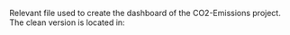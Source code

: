 Relevant file used to create the dashboard of the CO2-Emissions project.
The clean version is located in:

